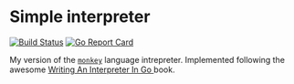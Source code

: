 # Simple interpreter

[![Build Status](https://travis-ci.com/grzkv/m-interpreter.svg?branch=master)](https://travis-ci.com/grzkv/m-interpreter)
[![Go Report Card](https://goreportcard.com/badge/github.com/grzkv/m-interpreter)](https://goreportcard.com/report/github.com/grzkv/m-interpreter)

My version of the [`monkey`](https://interpreterbook.com/#the-monkey-programming-language) language intrepreter. Implemented following the awesome [Writing An Interpreter In Go
](https://interpreterbook.com) book.

